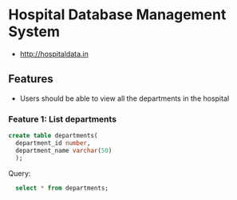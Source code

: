 # Hospital Database Management System

* http://hospitaldata.in

## Features

* Users should be able to view all the departments in the hospital

### Feature 1: List departments
```sql
create table departments(
  department_id number,
  department_name varchar(50)
  );
``` 
Query:
```sql
  select * from departments;
```

